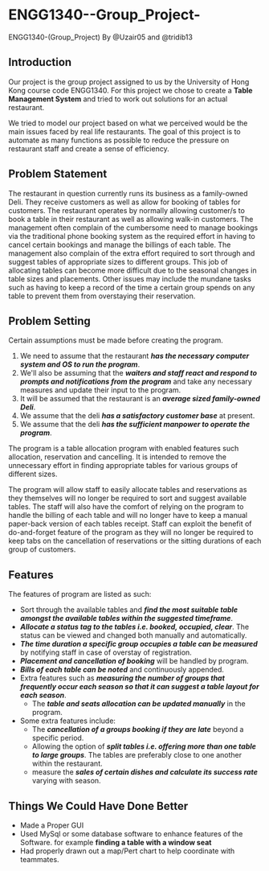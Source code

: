 # ENGG1340--Group_Project-
ENGG1340-(Group_Project) By @Uzair05 and @tridib13

## Introduction
Our project is the group project assigned to us by the University of Hong Kong course code ENGG1340.
For this project we chose to create a **Table Management System** and tried to work out solutions for an actual restaurant.

We tried to model our project based on what we perceived would be the main issues faced by real life restaurants.
The goal of this project is to automate as many functions as possible to reduce the pressure on restaurant staff and create a sense of efficiency.

## Problem Statement
The restaurant in question currently runs its business as a family-owned Deli. They receive customers as well as allow for booking of tables for customers.
The restaurant operates by normally allowing customer/s to book a table in their restaurant as well as allowing walk-in customers.
The management often complain of the cumbersome need to manage bookings via the traditional phone booking system as the required effort in having to cancel certain bookings and manage the billings of each table.
The management also complain of the extra effort required to sort through and suggest tables of appropriate sizes to different groups. This job of allocating tables can become more difficult due to the seasonal changes in table sizes and placements.
Other issues may include the mundane tasks such as having to keep a record of the time a certain group spends on any table to prevent them from overstaying their reservation.

## Problem Setting
Certain assumptions must be made before creating the program.
1. We need to assume that the restaurant ***has the necessary computer system and OS to run the program***.
2. We'll also be assuming that the ***waiters and staff react and respond to prompts and notifications from the program*** and take any necessary measures and update their input to the program.
3. It will be assumed that the restaurant is an ***average sized family-owned Deli***.
4. We assume that the deli ***has a satisfactory customer base*** at present.
5. We assume that the deli ***has the sufficient manpower to operate the program***.

The program is a table allocation program with enabled features such allocation, reservation and cancelling. It is intended to remove the unnecessary effort in finding appropriate tables for various groups of different sizes.

The program will allow staff to easily allocate tables and reservations as they themselves will no longer be required to sort and suggest available tables.
The staff will also have the comfort of relying on the program to handle the billing of each table and will no longer have to keep a manual paper-back version of each tables receipt.
Staff can exploit the benefit of do-and-forget feature of the program as they will no longer be required to keep tabs on the cancellation of reservations or the sitting durations of each group of customers.

## Features
The features of program are listed as such:
- Sort through the available tables and ***find the most suitable table amongst the available tables within the suggested timeframe***.
- ***Allocate a status tag to the tables i.e. booked, occupied, clear***. The status can be viewed and changed both manually and automatically.
- ***The time duration a specific group occupies a table can be measured*** by notifying staff in case of overstay of registration.
- ***Placement and cancellation of booking*** will be handled by program.
- ***Bills of each table can be noted*** and continuously appended.
- Extra features such as ***measuring the number of groups that frequently occur each season so that it can suggest a table layout for each season***.
  - The ***table and seats allocation can be updated manually*** in the program.
- Some extra features include:
  - The ***cancellation of a groups booking if they are late*** beyond a specific period.
  - Allowing the option of ***split tables i.e. offering more than one table to large groups***. The tables are preferably close to one another within the restaurant.
  - measure the ***sales of certain dishes and calculate its success rate*** varying with season.


## Things We Could Have Done Better
- Made a Proper GUI
- Used MySql or some database software to enhance features of the Software. for example **finding a table with a window seat**
- Had properly drawn out a map/Pert chart to help coordinate with teammates.

